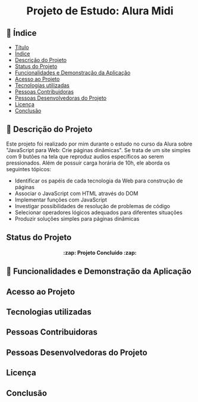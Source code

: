 <h1 align="center">Projeto de Estudo: Alura Midi</h1>

## :bookmark_tabs: Índice 

* [Título](#projeto-de-estudo-alura-midi)
* [Índice](#bookmark_tabs-índice)
* [Descrição do Projeto](#book-descrição-do-projeto)
* [Status do Projeto](#status-do-projeto)
* [Funcionalidades e Demonstração da Aplicação](#hammer-funcionalidades-e-demonstração-da-aplicação)
* [Acesso ao Projeto](#acesso-ao-projeto)
* [Tecnologias utilizadas](#tecnologias-utilizadas)
* [Pessoas Contribuidoras](#pessoas-contribuidoras)
* [Pessoas Desenvolvedoras do Projeto](#pessoas-desenvolvedoras-do-projeto)
* [Licença](#licença)
* [Conclusão](#conclusão)

## :book: Descrição do Projeto

<p>Este projeto foi realizado por mim durante o estudo no curso da Alura sobre "JavaScript para Web: Crie páginas dinâmicas". Se trata de um site simples com 9 butôes na tela que reproduz audios específicos ao serem pressionados. Além de possuir carga horária de 10h, ele aborda os seguintes tópicos:</p>

* Identificar os papéis de cada tecnologia da Web para construção de páginas
* Associar o JavaScript com HTML através do DOM
* Implementar funções com JavaScript
* Investigar possibilidades de resolução de problemas de código
* Selecionar operadores lógicos adequados para diferentes situações
* Produzir soluções simples para páginas dinâmicas

## Status do Projeto

<h4 align="center"> 
    :zap:  Projeto Concluído  :zap:
</h4>

## :hammer: Funcionalidades e Demonstração da Aplicação

## Acesso ao Projeto

## Tecnologias utilizadas

## Pessoas Contribuidoras

## Pessoas Desenvolvedoras do Projeto

## Licença

## Conclusão
